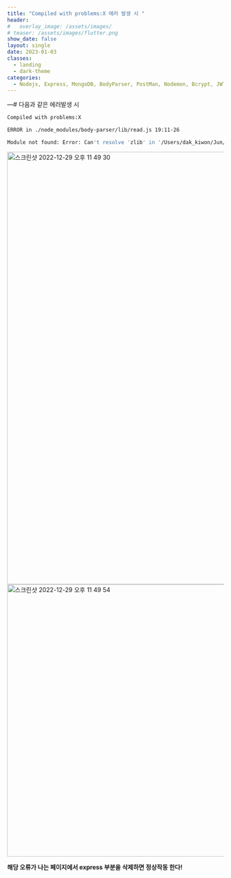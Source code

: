```yaml
---
title: "Compiled with problems:X 에러 발생 시 "
header:
#   overlay_image: /assets/images/
# teaser: /assets/images/flutter.png
show_date: false
layout: single
date: 2023-01-03
classes:
  - landing
  - dark-theme
categories:
  - Nodejs, Express, MongoDB, BodyParser, PostMan, Nodemon, Bcrypt, JWT, Auth, React, React Router Dom, CORS, Proxy
---
```


—# 다음과 같은 에러발생 시

```bash
Compiled with problems:X

ERROR in ./node_modules/body-parser/lib/read.js 19:11-26

Module not found: Error: Can't resolve 'zlib' in '/Users/dak_kiwon/Jun/boiler-plater/clinet/node_modules/body-parser/lib'
```

<img width="1004" alt="스크린샷 2022-12-29 오후 11 49 30" src="https://user-images.githubusercontent.com/79856225/210307355-a1426628-3268-461c-84f7-9ee677723b12.png">
    
<img width="632" alt="스크린샷 2022-12-29 오후 11 49 54" src="https://user-images.githubusercontent.com/79856225/210307357-12e15e5b-8c59-41ad-9214-ff0980a6bef1.png">

    
**해당 오류가 나는 페이지에서 express 부분을 삭제하면 정상작동 한다!**
